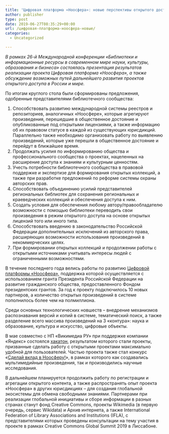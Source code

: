 ```yaml
---
title: 'Цифровая платформа «Ноосфера»: новые перспективы открытого доступа'
author: publisher
type: post
date: 2019-06-27T08:35:29+00:00
url: /цифровая-платформа-ноосфера-новые/
categories:
  - Uncategorized

---
```

*В рамках 26-й Международной конференции «Библиотеки и информационные ресурсы в современном мире науки, культуры, образования и бизнеса» состоялась презентация результатов реализации проекта Цифровая платформа «Ноосфера», а также обсуждение возможных путей дальнейшего развития проектов открытого доступа в России и мире.*

По итогам круглого стола были сформированы предложения, одобренные представителями библиотечного сообщества:

  1. Способствовать развитию международной системы реестров и репозиториев, аналогичных «Ноосфере», которые агрегируют произведения, перешедшие в общественное достояние и опубликованные под открытыми лицензиями, а также информацию об их правовом статусе в каждой из существующих юрисдикций. Параллельно также необходимо организовать работу по выявлению произведений, которые уже перешли в общественное достояние и перейдут в ближайшее время.
  2. Продолжать усилия по информированию общества и профессионального сообщества о проектах, нацеленных на расширение доступа к знаниям и культурным ценностям.
  3. Учесть потребности библиотечного сообщества в правовой поддержке и экспертизе для формирования открытых коллекций, а также при разработке предложений по реформе системы охраны авторских прав.
  4. Способствовать объединению усилий представителей региональных библиотек для сохранения региональных и краеведческих коллекций и обеспечения доступа к ним.
  5. Создать условия для обеспечения любому автору/правообладателю возможности с помощью библиотеки переводить свои произведения в режим открытого доступа на основе открытых лицензий того или иного типа.
  6. Способствовать введению в законодательство Российской Федерации дополнительных исключений из авторского права, расширяющих возможности использования произведений в некоммерческих целях.
  7. При формировании открытых коллекций и продолжении работы с открытыми источниками учитывать интересы людей с ограниченными возможностями.

В течение последнего года велись работы по развитию [Цифровой платформы «Ноосфера»][1], поддержка которой осуществляется с использованием гранта Президента Российской Федерации на развитие гражданского общества, предоставленного Фондом президентских грантов. За год к проекту подключилось 10 новых партнеров, а количество открытых произведений в системе пополнилось более чем на полмиллиона.

Среди основных технологических новшеств – внедрение механизмов распознавания версий и копий в системе, тематический поиск, а также разделение всего массива произведений на 3 «контура»: наука и образование, культура и искусство, цифровые объекты.

В мае совместно с НП «Викимедиа РУ» при поддержке компании «Яндекс» состоялся [хакатон][2], результатом которого стали проекты, призванные сделать работу с открытыми проектами максимально удобной для пользователей. Частью проекта также стал конкурс «[Сделай вклад в Ноосферу!][3]», в рамках которого как создавались мультимедийные произведения, так и производились научные исследования.

В дальнейшем планируется продолжить работу по регистрации и агрегации открытого контента, а также распространять опыт проекта «Ноосфера» в других юрисдикциях – для создания глобальной экосистемы для обмена свободными знаниями. Партнерами при реализации глобальной инициативы и сборе информации в разных странах станут фонд Creative Commons, проекты Wikimedia (в первую очередь, сервис Wikidata) и Архив интернета, а также International Federation of Library Associations and Institutions (IFLA), с представителями которых проведены консультации на тему участия в проекте в рамках Creative Commons Global Summit 2019 в Лиссабоне.

 [1]: https://noosphere.ru/
 [2]: https://noosphere.ru/hacknowlege_2019
 [3]: https://nauchkor.ru/contests/sdelay-vklad-v-noosferu-5c77b8727966e10554b9570f